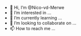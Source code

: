 - 👋 Hi, I’m @Nico-vd-Merwe
- 👀 I’m interested in ...
- 🌱 I’m currently learning ...
- 💞️ I’m looking to collaborate on ...
- 📫 How to reach me ...

<!---
Nico-vd-Merwe/Nico-vd-Merwe is a ✨ special ✨ repository because its `README.md` (this file) appears on your GitHub profile.
You can click the Preview link to take a look at your changes.
--->
